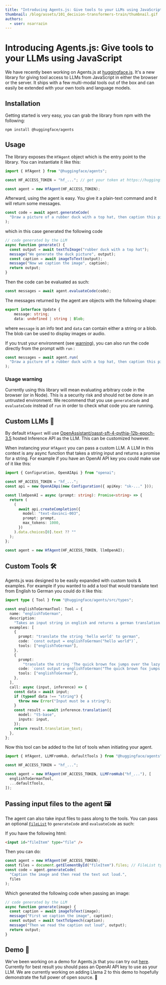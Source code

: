 ```yaml
---
title: "Introducing Agents.js: Give tools to your LLMs using JavaScript"
thumbnail: /blog/assets/101_decision-transformers-train/thumbnail.gif
authors:
  - user: nsarrazin
---
```


# Introducing Agents.js: Give tools to your LLMs using JavaScript

<!-- {blog_metadata} -->
<!-- {authors} -->

We have recently been working on Agents.js at [huggingface.js](https://github.com/huggingface/huggingface.js/blob/main/packages/agents/README.md). It's a new library for giving tool access to LLMs from JavaScript in either the browser or the server. It ships with a few multi-modal tools out of the box and can easily be extended with your own tools and language models.

## Installation

Getting started is very easy, you can grab the library from npm with the following:

```
npm install @huggingface/agents
```

## Usage

The library exposes the `HfAgent` object which is the entry point to the library. You can instantiate it like this:

```ts
import { HfAgent } from "@huggingface/agents";

const HF_ACCESS_TOKEN = "hf_..."; // get your token at https://huggingface.co/settings/tokens

const agent = new HfAgent(HF_ACCESS_TOKEN);
```

Afterward, using the agent is easy. You give it a plain-text command and it will return some messages.

```ts
const code = await agent.generateCode(
  "Draw a picture of a rubber duck with a top hat, then caption this picture."
);
```

which in this case generated the following code

```js
// code generated by the LLM
async function generate() {
  const output = await textToImage("rubber duck with a top hat");
  message("We generate the duck picture", output);
  const caption = await imageToText(output);
  message("Now we caption the image", caption);
  return output;
}
```

Then the code can be evaluated as such:

```ts
const messages = await agent.evaluateCode(code);
```

The messages returned by the agent are objects with the following shape:

```ts
export interface Update {
	message: string;
	data: undefined | string | Blob;
```

where `message` is an info text and `data` can contain either a string or a blob. The blob can be used to display images or audio.

If you trust your environment (see [warning](#usage-warning)), you can also run the code directly from the prompt with `run` :

```ts
const messages = await agent.run(
  "Draw a picture of a rubber duck with a top hat, then caption this picture."
);
```

### Usage warning

Currently using this library will mean evaluating arbitrary code in the browser (or in Node). This is a security risk and should not be done in an untrusted environment. We recommend that you use `generateCode` and `evaluateCode` instead of `run` in order to check what code you are running.

## Custom LLMs 💬

By default `HfAgent` will use [OpenAssistant/oasst-sft-4-pythia-12b-epoch-3.5](https://huggingface.co/OpenAssistant/oasst-sft-4-pythia-12b-epoch-3.5) hosted Inference API as the LLM. This can be customized however.

When instancing your `HfAgent` you can pass a custom LLM. A LLM in this context is any async function that takes a string input and returns a promise for a string. For example if you have an OpenAI API key you could make use of it like this:

```ts
import { Configuration, OpenAIApi } from "openai";

const HF_ACCESS_TOKEN = "hf_...";
const api = new OpenAIApi(new Configuration({ apiKey: "sk-..." }));

const llmOpenAI = async (prompt: string): Promise<string> => {
  return (
    (
      await api.createCompletion({
        model: "text-davinci-003",
        prompt: prompt,
        max_tokens: 1000,
      })
    ).data.choices[0].text ?? ""
  );
};

const agent = new HfAgent(HF_ACCESS_TOKEN, llmOpenAI);
```

## Custom Tools 🛠️

Agents.js was designed to be easily expanded with custom tools & examples. For example if you wanted to add a tool that would translate text from English to German you could do it like this:

```ts
import type { Tool } from "@huggingface/agents/src/types";

const englishToGermanTool: Tool = {
  name: "englishToGerman",
  description:
    "Takes an input string in english and returns a german translation. ",
  examples: [
    {
      prompt: "translate the string 'hello world' to german",
      code: `const output = englishToGerman("hello world")`,
      tools: ["englishToGerman"],
    },
    {
      prompt:
        "translate the string 'The quick brown fox jumps over the lazy dog` into german",
      code: `const output = englishToGerman("The quick brown fox jumps over the lazy dog")`,
      tools: ["englishToGerman"],
    },
  ],
  call: async (input, inference) => {
    const data = await input;
    if (typeof data !== "string") {
      throw new Error("Input must be a string");
    }
    const result = await inference.translation({
      model: "t5-base",
      inputs: input,
    });
    return result.translation_text;
  },
};
```

Now this tool can be added to the list of tools when initiating your agent.

```ts
import { HfAgent, LLMFromHub, defaultTools } from "@huggingface/agents";

const HF_ACCESS_TOKEN = "hf_...";

const agent = new HfAgent(HF_ACCESS_TOKEN, LLMFromHub("hf_..."), [
  englishToGermanTool,
  ...defaultTools,
]);
```

## Passing input files to the agent 🖼️

The agent can also take input files to pass along to the tools. You can pass an optional [`FileList`](https://developer.mozilla.org/en-US/docs/Web/API/FileList) to `generateCode` and `evaluateCode` as such:

If you have the following html:

```html
<input id="fileItem" type="file" />
```

Then you can do:

```ts
const agent = new HfAgent(HF_ACCESS_TOKEN);
const files = document.getElementById("fileItem").files; // FileList type
const code = agent.generateCode(
  "Caption the image and then read the text out loud.",
  files
);
```

Which generated the following code when passing an image:

```ts
// code generated by the LLM
async function generate(image) {
  const caption = await imageToText(image);
  message("First we caption the image", caption);
  const output = await textToSpeech(caption);
  message("Then we read the caption out loud", output);
  return output;
}
```

## Demo 🎉

We've been working on a demo for Agents.js that you can try out [here](https://nsarrazin-poc-agents-js.hf.space/). Currently for best result you should pass an OpenAI API key to use as your LLM. We are currently working on adding Llama 2 to this demo to hopefully demonstrate the full power of open source. 🚀
